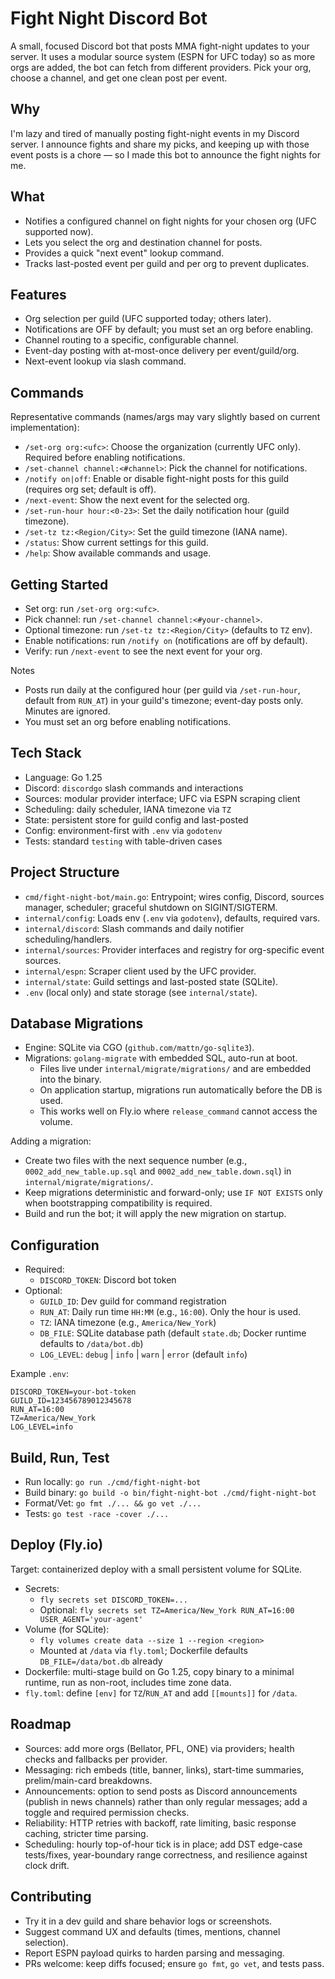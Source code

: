 # Fight Night Discord Bot

A small, focused Discord bot that posts MMA fight-night updates to your server. It uses a modular source system (ESPN for UFC today) so as more orgs are added, the bot can fetch from different providers. Pick your org, choose a channel, and get one clean post per event.

## Why
I'm lazy and tired of manually posting fight-night events in my Discord server. I announce fights and share my picks, and keeping up with those event posts is a chore — so I made this bot to announce the fight nights for me.

## What
- Notifies a configured channel on fight nights for your chosen org (UFC supported now).
- Lets you select the org and destination channel for posts.
- Provides a quick "next event" lookup command.
- Tracks last-posted event per guild and per org to prevent duplicates.

## Features
- Org selection per guild (UFC supported today; others later).
- Notifications are OFF by default; you must set an org before enabling.
- Channel routing to a specific, configurable channel.
- Event-day posting with at-most-once delivery per event/guild/org.
- Next-event lookup via slash command.

## Commands
Representative commands (names/args may vary slightly based on current implementation):
- `/set-org org:<ufc>`: Choose the organization (currently UFC only). Required before enabling notifications.
- `/set-channel channel:<#channel>`: Pick the channel for notifications.
- `/notify on|off`: Enable or disable fight-night posts for this guild (requires org set; default is off).
- `/next-event`: Show the next event for the selected org.
- `/set-run-hour hour:<0-23>`: Set the daily notification hour (guild timezone).
- `/set-tz tz:<Region/City>`: Set the guild timezone (IANA name).
- `/status`: Show current settings for this guild.
- `/help`: Show available commands and usage.

## Getting Started
- Set org: run `/set-org org:<ufc>`.
- Pick channel: run `/set-channel channel:<#your-channel>`.
- Optional timezone: run `/set-tz tz:<Region/City>` (defaults to `TZ` env).
- Enable notifications: run `/notify on` (notifications are off by default).
- Verify: run `/next-event` to see the next event for your org.

Notes
- Posts run daily at the configured hour (per guild via `/set-run-hour`, default from `RUN_AT`) in your guild's timezone; event-day posts only. Minutes are ignored.
- You must set an org before enabling notifications.

## Tech Stack
- Language: Go 1.25
- Discord: `discordgo` slash commands and interactions
- Sources: modular provider interface; UFC via ESPN scraping client
- Scheduling: daily scheduler, IANA timezone via `TZ`
- State: persistent store for guild config and last-posted
- Config: environment-first with `.env` via `godotenv`
- Tests: standard `testing` with table-driven cases

## Project Structure
- `cmd/fight-night-bot/main.go`: Entrypoint; wires config, Discord, sources manager, scheduler; graceful shutdown on SIGINT/SIGTERM.
- `internal/config`: Loads env (`.env` via `godotenv`), defaults, required vars.
- `internal/discord`: Slash commands and daily notifier scheduling/handlers.
- `internal/sources`: Provider interfaces and registry for org-specific event sources.
- `internal/espn`: Scraper client used by the UFC provider.
- `internal/state`: Guild settings and last-posted state (SQLite).
- `.env` (local only) and state storage (see `internal/state`).

## Database Migrations

- Engine: SQLite via CGO (`github.com/mattn/go-sqlite3`).
- Migrations: `golang-migrate` with embedded SQL, auto-run at boot.
  - Files live under `internal/migrate/migrations/` and are embedded into the binary.
  - On application startup, migrations run automatically before the DB is used.
  - This works well on Fly.io where `release_command` cannot access the volume.

Adding a migration:

- Create two files with the next sequence number (e.g., `0002_add_new_table.up.sql` and `0002_add_new_table.down.sql`) in `internal/migrate/migrations/`.
- Keep migrations deterministic and forward-only; use `IF NOT EXISTS` only when bootstrapping compatibility is required.
- Build and run the bot; it will apply the new migration on startup.

## Configuration
- Required:
  - `DISCORD_TOKEN`: Discord bot token
- Optional:
  - `GUILD_ID`: Dev guild for command registration
  - `RUN_AT`: Daily run time `HH:MM` (e.g., `16:00`). Only the hour is used.
  - `TZ`: IANA timezone (e.g., `America/New_York`)
  - `DB_FILE`: SQLite database path (default `state.db`; Docker runtime defaults to `/data/bot.db`)
  - `LOG_LEVEL`: `debug` | `info` | `warn` | `error` (default `info`)

Example `.env`:
```
DISCORD_TOKEN=your-bot-token
GUILD_ID=123456789012345678
RUN_AT=16:00
TZ=America/New_York
LOG_LEVEL=info
```

## Build, Run, Test
- Run locally: `go run ./cmd/fight-night-bot`
- Build binary: `go build -o bin/fight-night-bot ./cmd/fight-night-bot`
- Format/Vet: `go fmt ./... && go vet ./...`
- Tests: `go test -race -cover ./...`

## Deploy (Fly.io)
Target: containerized deploy with a small persistent volume for SQLite.

- Secrets:
  - `fly secrets set DISCORD_TOKEN=...`
  - Optional: `fly secrets set TZ=America/New_York RUN_AT=16:00 USER_AGENT='your-agent'`
- Volume (for SQLite):
  - `fly volumes create data --size 1 --region <region>`
  - Mounted at `/data` via `fly.toml`; Dockerfile defaults `DB_FILE=/data/bot.db` already
- Dockerfile: multi-stage build on Go 1.25, copy binary to a minimal runtime, run as non-root, includes time zone data.
- `fly.toml`: define `[env]` for `TZ`/`RUN_AT` and add `[[mounts]]` for `/data`.

## Roadmap
- Sources: add more orgs (Bellator, PFL, ONE) via providers; health checks and fallbacks per provider.
- Messaging: rich embeds (title, banner, links), start-time summaries, prelim/main-card breakdowns.
- Announcements: option to send posts as Discord announcements (publish in news channels) rather than only regular messages; add a toggle and required permission checks.
- Reliability: HTTP retries with backoff, rate limiting, basic response caching, stricter time parsing.
- Scheduling: hourly top-of-hour tick is in place; add DST edge-case tests/fixes, year-boundary range correctness, and resilience against clock drift.

## Contributing
- Try it in a dev guild and share behavior logs or screenshots.
- Suggest command UX and defaults (times, mentions, channel selection).
- Report ESPN payload quirks to harden parsing and messaging.
- PRs welcome: keep diffs focused; ensure `go fmt`, `go vet`, and tests pass.

